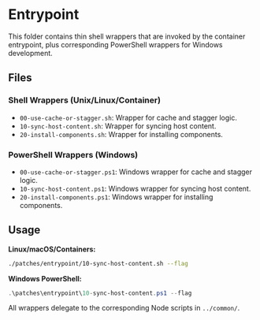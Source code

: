 # Entrypoint

This folder contains thin shell wrappers that are invoked by the container entrypoint, plus corresponding PowerShell wrappers for Windows development.

## Files

### Shell Wrappers (Unix/Linux/Container)
- `00-use-cache-or-stagger.sh`: Wrapper for cache and stagger logic.
- `10-sync-host-content.sh`: Wrapper for syncing host content.
- `20-install-components.sh`: Wrapper for installing components.

### PowerShell Wrappers (Windows)
- `00-use-cache-or-stagger.ps1`: Windows wrapper for cache and stagger logic.
- `10-sync-host-content.ps1`: Windows wrapper for syncing host content.
- `20-install-components.ps1`: Windows wrapper for installing components.

## Usage

**Linux/macOS/Containers:**
```bash
./patches/entrypoint/10-sync-host-content.sh --flag
```

**Windows PowerShell:**
```powershell
.\patches\entrypoint\10-sync-host-content.ps1 --flag
```

All wrappers delegate to the corresponding Node scripts in `../common/`.
